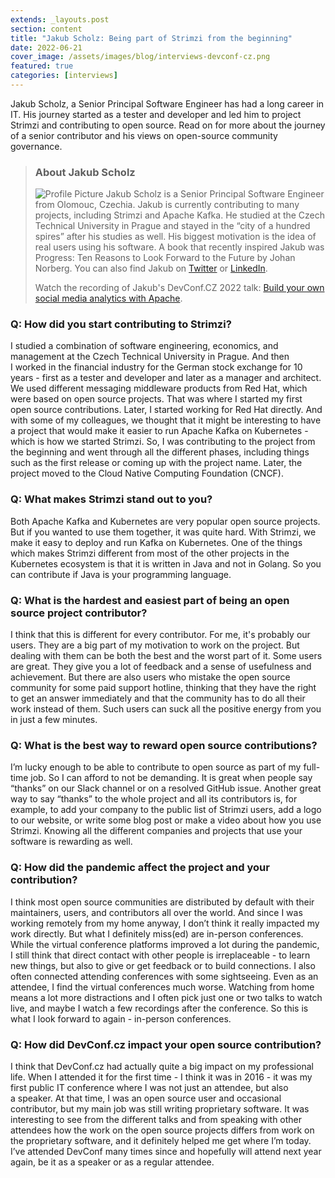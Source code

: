 ```yaml
---
extends: _layouts.post
section: content
title: "Jakub Scholz: Being part of Strimzi from the beginning"
date: 2022-06-21
cover_image: /assets/images/blog/interviews-devconf-cz.png
featured: true
categories: [interviews]
---
```


Jakub Scholz, a&nbsp;Senior Principal Software Engineer has had a&nbsp;long career in IT. His journey started as a&nbsp;tester and developer and led him to project Strimzi and contributing to open source. Read on for more about the journey of a&nbsp;senior contributor and his views on open-source community governance.

> ### **About Jakub Scholz**
>
> ![Profile Picture](/assets/images/blog/interviews/jscholz.jpg) Jakub Scholz is a&nbsp;Senior Principal Software Engineer from Olomouc, Czechia. Jakub is currently contributing to many projects, including Strimzi and Apache Kafka. He studied at the Czech Technical University in Prague and stayed in the “city of a&nbsp;hundred spires” after his studies as well. His biggest motivation is the idea of real users using his software. A&nbsp;book that recently inspired Jakub was Progress: Ten Reasons to Look Forward to the Future by Johan Norberg. You can also find Jakub on [Twitter](https://twitter.com/scholzj) or [LinkedIn](https://cz.linkedin.com/in/scholzj).
>
> Watch the recording of Jakub's DevConf.CZ 2022 talk: [Build your own social media analytics with Apache](https://youtu.be/bTxdZOWLyvI).

### Q: How did you start contributing to Strimzi?

I&nbsp;studied a&nbsp;combination of software engineering, economics, and management at the Czech Technical University in Prague. And then I&nbsp;worked in the financial industry for the German stock exchange for 10 years - first as a&nbsp;tester and developer and later as a&nbsp;manager and architect. We used different messaging middleware products from Red Hat, which were based on open source projects. That was where I&nbsp;started my first open source contributions. Later, I&nbsp;started working for Red Hat directly. And with some of my colleagues, we thought that it might be interesting to have a&nbsp;project that would make it easier to run Apache Kafka on Kubernetes - which is how we started Strimzi. So, I&nbsp;was contributing to the project from the beginning and went through all the different phases, including things such as the first release or coming up with the project name. Later, the project moved to the Cloud Native Computing Foundation (CNCF).

### Q: What makes Strimzi stand out to you?

Both Apache Kafka and Kubernetes are very popular open source projects. But if you wanted to use them together, it was quite hard. With Strimzi, we make it easy to deploy and run Kafka on Kubernetes. One of the things which makes Strimzi different from most of the other projects in the Kubernetes ecosystem is that it is written in Java and not in Golang. So you can contribute if Java is your programming language.

### Q: What is the hardest and easiest part of being an open source project contributor?

I&nbsp;think that this is different for every contributor. For me, it's probably our users. They are a&nbsp;big part of my motivation to work on the project. But dealing with them can be both the best and the worst part of it. Some users are great. They give you a&nbsp;lot of feedback and a&nbsp;sense of usefulness and achievement. But there are also users who mistake the open source community for some paid support hotline, thinking that they have the right to get an answer immediately and that the community has to do all their work instead of them. Such users can suck all the positive energy from you in just a&nbsp;few minutes.

### Q: What is the best way to reward open source contributions?

I’m lucky enough to be able to contribute to open source as part of my full-time job. So I&nbsp;can afford to not be demanding. It is great when people say “thanks” on our Slack channel or on a&nbsp;resolved GitHub issue. Another great way to say “thanks” to the whole project and all its contributors is, for example, to add your company to the public list of Strimzi users, add a&nbsp;logo to our website, or write some blog post or make a&nbsp;video about how you use Strimzi. Knowing all the different companies and projects that use your software is rewarding as well.

### Q: How did the pandemic affect the project and your contribution?

I&nbsp;think most open source communities are distributed by default with their maintainers, users, and contributors all over the world. And since I&nbsp;was working remotely from my home anyway, I&nbsp;don’t think it really impacted my work directly. But what I&nbsp;definitely miss(ed) are in-person conferences. While the virtual conference platforms improved a&nbsp;lot during the pandemic, I&nbsp;still think that direct contact with other people is irreplaceable - to learn new things, but also to give or get feedback or to build connections. I&nbsp;also often connected attending conferences with some sightseeing. Even as an attendee, I&nbsp;find the virtual conferences much worse. Watching from home means a&nbsp;lot more distractions and I&nbsp;often pick just one or two talks to watch live, and maybe I&nbsp;watch a&nbsp;few recordings after the conference. So this is what I&nbsp;look forward to again - in-person conferences.

### Q: How did DevConf.cz impact your open source contribution?

I&nbsp;think that DevConf.cz had actually quite a&nbsp;big impact on my professional life. When I&nbsp;attended it for the first time - I&nbsp;think it was in 2016 - it was my first public IT conference where I&nbsp;was not just an attendee, but also a&nbsp;speaker. At that time, I&nbsp;was an open source user and occasional contributor, but my main job was still writing proprietary software. It was interesting to see from the different talks and from speaking with other attendees how the work on the open source projects differs from work on the proprietary software, and it definitely helped me get where I’m today. I’ve attended DevConf many times since and hopefully will ‌attend next year again, be it as a&nbsp;speaker or as a&nbsp;regular attendee.

